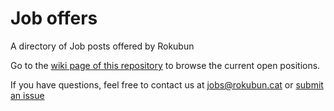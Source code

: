 # Job offers

A directory of Job posts offered by Rokubun

Go to the [wiki page of this repository](https://github.com/rokubun/jobs/wiki) to browse the current open positions. 

If you have questions, feel free to contact us at [jobs@rokubun.cat](jobs@rokubun.cat) or [submit an issue](https://github.com/rokubun/jobs/issues) 

